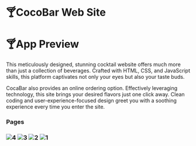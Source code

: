 <h1>🍸CocoBar Web Site </h1>



<h1>🍸App Preview </h1>



<p>This meticulously designed, stunning cocktail website offers much more than just a collection of beverages. Crafted with HTML, CSS, and JavaScript skills, this platform captivates not only your eyes but also your taste buds.

CocaBar also provides an online ordering option. Effectively leveraging technology, this site brings your desired flavors just one click away. Clean coding and user-experience-focused design greet you with a soothing experience every time you enter the site. </p>

 <h3> Pages <h3/>
   
![4](https://github.com/tilbe/coctails-full-web-site/assets/125744380/f09a5858-720e-4cff-a47f-14e3cff14704)
![3](https://github.com/tilbe/coctails-full-web-site/assets/125744380/f2075e08-0e58-4399-8794-406981fdaea4)
![2](https://github.com/tilbe/coctails-full-web-site/assets/125744380/28679223-e37a-4194-a794-e39fdcae8eb4)
![1](https://github.com/tilbe/coctails-full-web-site/assets/125744380/871c7630-540e-47d5-8524-7bc602562705)

